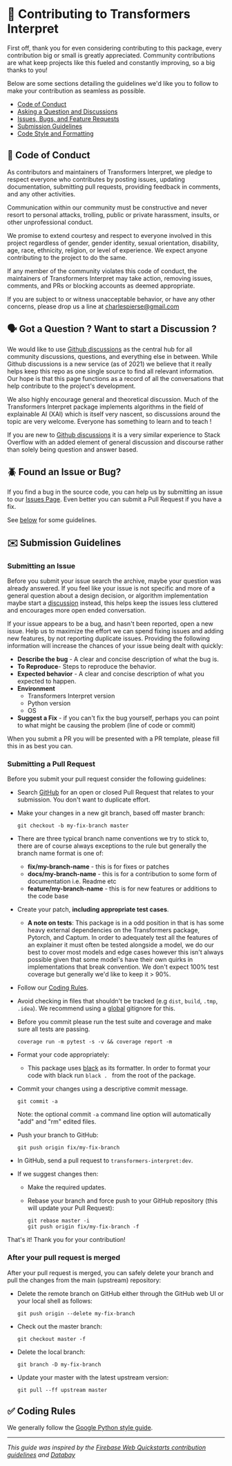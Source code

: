 # 👐 Contributing to Transformers Interpret

First off, thank you for even considering contributing to this package, every contribution big or small is greatly appreciated. Community contributions are what keep projects like this fueled and constantly improving, so a big thanks to you!

Below are some sections detailing the guidelines we'd like you to follow to make your contribution as seamless as possible.

- [Code of Conduct](#coc)
- [Asking a Question and Discussions](#question)
- [Issues, Bugs, and Feature Requests](#issue)
- [Submission Guidelines](#submit)
- [Code Style and Formatting](#code)

## 📜 <a name="coc"></a> Code of Conduct

As contributors and maintainers of Transformers Interpret, we pledge to respect everyone who contributes by posting issues, updating documentation, submitting pull requests, providing feedback in comments, and any other activities.

Communication within our community must be constructive and never resort to personal attacks, trolling, public or private harassment, insults, or other unprofessional conduct.

We promise to extend courtesy and respect to everyone involved in this project regardless of gender, gender identity, sexual orientation, disability, age, race, ethnicity, religion, or level of experience. We expect anyone contributing to the project to do the same.

If any member of the community violates this code of conduct, the maintainers of Transformers Interpret may take action, removing issues, comments, and PRs or blocking accounts as deemed appropriate.

If you are subject to or witness unacceptable behavior, or have any other concerns, please drop us a line at [charlespierse@gmail.com](mailto://charlespierse@gmail.com)

## 🗣️ <a name="question"></a> Got a Question ? Want to start a Discussion ?

We would like to use [Github discussions](https://github.com/cdpierse/transformers-interpret/discussions) as the central hub for all community discussions, questions, and everything else in between. While Github discussions is a new service (as of 2021) we believe that it really helps keep this repo as one single source to find all relevant information. Our hope is that this page functions as a record of all the conversations that help contribute to the project's development.

We also highly encourage general and theoretical discussion. Much of the Transformers Interpret package implements algorithms in the field of explainable AI (XAI) which is itself very nascent, so discussions around the topic are very welcome. Everyone has something to learn and to teach !

If you are new to [Github discussions](https://github.com/cdpierse/transformers-interpret/discussions) it is a very similar experience to Stack Overflow with an added element of general discussion and discourse rather than solely being question and answer based.

## 🪲 <a name="issue"></a> Found an Issue or Bug?

If you find a bug in the source code, you can help us by submitting an issue to our [Issues Page](https://github.com/cdpierse/transformers-interpret/issues). Even better you can submit a Pull Request if you have a fix.

See [below](#submit) for some guidelines.

##  ✉️  <a name="submit"></a> Submission Guidelines

### Submitting an Issue

Before you submit your issue search the archive, maybe your question was already answered. If you feel like your issue is not specific and more of a general question about a design decision, or algorithm implementation maybe start a [discussion](https://github.com/cdpierse/transformers-interpret/discussions) instead, this helps keep the issues less cluttered and encourages more open ended conversation.

If your issue appears to be a bug, and hasn't been reported, open a new issue.
Help us to maximize the effort we can spend fixing issues and adding new
features, by not reporting duplicate issues. Providing the following information will increase the
chances of your issue being dealt with quickly:

- **Describe the bug** - A clear and concise description of what the bug is.
- **To Reproduce**- Steps to reproduce the behavior.
- **Expected behavior** - A clear and concise description of what you expected to happen.
- **Environment**
  - Transformers Interpret version
  - Python version
  - OS
- **Suggest a Fix** - if you can't fix the bug yourself, perhaps you can point to what might be
  causing the problem (line of code or commit)

When you submit a PR you will be presented with a PR template, please fill this in as best you can.

### Submitting a Pull Request

Before you submit your pull request consider the following guidelines:

- Search [GitHub](https://github.com/cdpierse/transformers-interpret/pulls) for an open or closed Pull Request
  that relates to your submission. You don't want to duplicate effort.
- Make your changes in a new git branch, based off master branch:

  ```shell
  git checkout -b my-fix-branch master
  ```

- There are three typical branch name conventions we try to stick to, there are of course always exceptions to the rule but generally the branch name format is one of:

  - **fix/my-branch-name** - this is for fixes or patches
  - **docs/my-branch-name** - this is for a contribution to some form of documentation i.e. Readme etc
  - **feature/my-branch-name** - this is for new features or additions to the code base

- Create your patch, **including appropriate test cases**.
  - **A note on tests**: This package is in a odd position in that is has some heavy external dependencies on the Transformers package, Pytorch, and Captum. In order to adequately test all the features of an explainer it must often be tested alongside a model, we do our best to cover most models and edge cases however this isn't always possible given that some model's have their own quirks in implementations that break convention. We don't expect 100% test coverage but generally we'd like to keep it > 90%.
- Follow our [Coding Rules](#rules).
- Avoid checking in files that shouldn't be tracked (e.g `dist`, `build`, `.tmp`, `.idea`). We recommend using a [global](#global-gitignore) gitignore for this.
- Before you commit please run the test suite and coverage and make sure all tests are passing.

  ```shell
  coverage run -m pytest -s -v && coverage report -m
  ```
- Format your code appropriately:
  * This package uses [black](https://black.readthedocs.io/en/stable/) as its formatter. In order to format your code with black run ```black . ``` from the root of the package.  

- Commit your changes using a descriptive commit message.

  ```shell
  git commit -a
  ```

  Note: the optional commit `-a` command line option will automatically "add" and "rm" edited files.

* Push your branch to GitHub:

  ```shell
  git push origin fix/my-fix-branch
  ```

* In GitHub, send a pull request to `transformers-interpret:dev`.
* If we suggest changes then:

  - Make the required updates.
  - Rebase your branch and force push to your GitHub repository (this will update your Pull Request):

    ```shell
    git rebase master -i
    git push origin fix/my-fix-branch -f
    ```

That's it! Thank you for your contribution!


### After your pull request is merged

After your pull request is merged, you can safely delete your branch and pull the changes
from the main (upstream) repository:

- Delete the remote branch on GitHub either through the GitHub web UI or your local shell as follows:

  ```shell
  git push origin --delete my-fix-branch
  ```

- Check out the master branch:

  ```shell
  git checkout master -f
  ```

- Delete the local branch:

  ```shell
  git branch -D my-fix-branch
  ```

- Update your master with the latest upstream version:

  ```shell
  git pull --ff upstream master
  ```

## ✅ <a name="rules"></a> Coding Rules

We generally follow the [Google Python style guide](http://google.github.io/styleguide/pyguide.html).

----

*This guide was inspired by the [Firebase Web Quickstarts contribution guidelines](https://github.com/firebase/quickstart-js/blob/master/CONTRIBUTING.md) and [Databay](https://github.com/Voyz/databay/edit/master/CONTRIBUTING.md)*